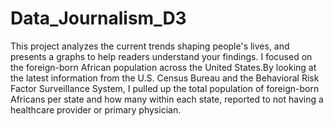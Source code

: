 # Data_Journalism_D3

This project analyzes the current trends shaping people's lives, and presents a graphs to help readers understand your findings.
I focused on the foreign-born African population across the United States.By looking at the latest information from the U.S. Census Bureau and the Behavioral Risk Factor Surveillance System, I pulled up the total population of foreign-born Africans per state and how many within each state, reported to not having a healthcare provider or primary physician.
